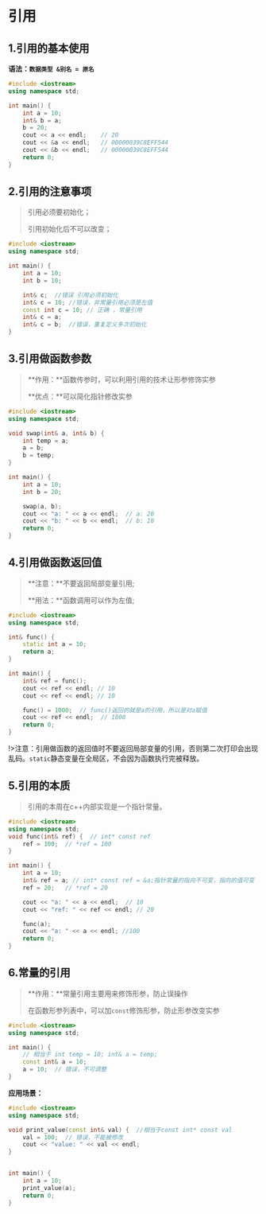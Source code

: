 # 引用

## **1.引用的基本使用**

**语法：`数据类型 &别名 = 原名`**

```c++
#include <iostream>
using namespace std;

int main() {
	int a = 10;
	int& b = a;
	b = 20;
	cout << a << endl;    // 20
	cout << &a << endl;   // 00000039C8EFF544
	cout << &b << endl;   // 00000039C8EFF544
	return 0;
}
```

## **2.引用的注意事项**

> 引用必须要初始化；
>
> 引用初始化后不可以改变；

```c++
#include <iostream>
using namespace std;

int main() {
	int a = 10;
	int b = 10;

	int& c;  //错误 引用必须初始化
	int& c = 10; //错误，非常量引用必须是左值
    const int c = 10; // 正确 ，常量引用
	int& c = a;
	int& c = b;  //错误，重复定义多次初始化
}
```

## **3.引用做函数参数**

> **作用：**函数传参时，可以利用引用的技术让形参修饰实参
>
> **优点：**可以简化指针修改实参

```c++
#include <iostream>
using namespace std;

void swap(int& a, int& b) {
	int temp = a;
	a = b;
	b = temp;
}

int main() {
	int a = 10;
	int b = 20;

	swap(a, b);
	cout << "a: " << a << endl;  // a: 20
	cout << "b: " << b << endl;  // b: 10
	return 0;
}
```

## **4.引用做函数返回值**

>**注意：**不要返回局部变量引用;
>
>**用法：**函数调用可以作为左值;

```c++
#include <iostream>
using namespace std;

int& func() {
	static int a = 10;
	return a;
}

int main() {
	int& ref = func();
	cout << ref << endl; // 10
	cout << ref << endl; // 10

	func() = 1000;  // func()返回的就是a的引用，所以是对a赋值
	cout << ref << endl;  // 1000
	return 0;
}
```

!>注意：引用做函数的返回值时不要返回局部变量的引用，否则第二次打印会出现乱码。`static`静态变量在全局区，不会因为函数执行完被释放。

## **5.引用的本质**

> 引用的本周在c++内部实现是一个指针常量。

```c++
#include <iostream>
using namespace std;
void func(int& ref) {  // int* const ref
	ref = 100;  // *ref = 100
}

int main() {
	int a = 10; 
	int& ref = a; // int* const ref = &a;指针常量的指向不可变，指向的值可变
	ref = 20;   // *ref = 20

	cout << "a: " << a << endl;  // 10
	cout << "ref: " << ref << endl; // 20

	func(a);
	cout << "a: " << a << endl; //100
	return 0;
}
```

## **6.常量的引用**

> **作用：**常量引用主要用来修饰形参，防止误操作
>
> 在函数形参列表中，可以加`const`修饰形参，防止形参改变实参

```c++
#include <iostream>
using namespace std;

int main() {
	// 相当于 int temp = 10; int& a = temp;
	const int& a = 10;
	a = 10;  // 错误，不可调整
}
```

**应用场景：**

```c++
#include <iostream>
using namespace std;

void print_value(const int& val) {  //相当于const int* const val
	val = 100;  // 错误，不能被修改
	cout << "value: " << val << endl;
}


int main() {
	int a = 10;
	print_value(a);
	return 0;
}
```

